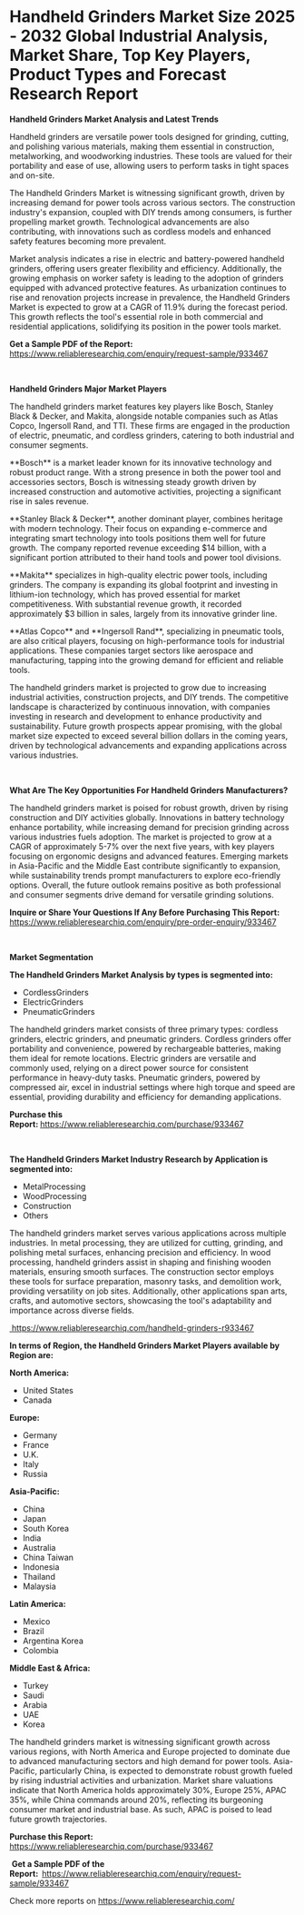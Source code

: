 <p><h1>Handheld Grinders Market Size 2025 - 2032 Global Industrial Analysis, Market Share, Top Key Players, Product Types and Forecast Research Report</h1></p><p><strong>Handheld Grinders Market Analysis and Latest Trends</strong></p>
<p><p>Handheld grinders are versatile power tools designed for grinding, cutting, and polishing various materials, making them essential in construction, metalworking, and woodworking industries. These tools are valued for their portability and ease of use, allowing users to perform tasks in tight spaces and on-site.</p><p>The Handheld Grinders Market is witnessing significant growth, driven by increasing demand for power tools across various sectors. The construction industry's expansion, coupled with DIY trends among consumers, is further propelling market growth. Technological advancements are also contributing, with innovations such as cordless models and enhanced safety features becoming more prevalent.</p><p>Market analysis indicates a rise in electric and battery-powered handheld grinders, offering users greater flexibility and efficiency. Additionally, the growing emphasis on worker safety is leading to the adoption of grinders equipped with advanced protective features. As urbanization continues to rise and renovation projects increase in prevalence, the Handheld Grinders Market is expected to grow at a CAGR of 11.9% during the forecast period. This growth reflects the tool's essential role in both commercial and residential applications, solidifying its position in the power tools market.</p></p>
<p><strong>Get a Sample PDF of the Report:&nbsp;</strong> <a href="https://www.reliableresearchiq.com/enquiry/request-sample/933467?utm_campaign=3136&utm_medium=2&utm_source=Github&utm_content=ia&utm_term=11042025&utm_id=handheld-grinders">https://www.reliableresearchiq.com/enquiry/request-sample/933467</a></p>
<p>&nbsp;</p>
<p><strong>Handheld Grinders Major Market Players</strong></p>
<p><p>The handheld grinders market features key players like Bosch, Stanley Black & Decker, and Makita, alongside notable companies such as Atlas Copco, Ingersoll Rand, and TTI. These firms are engaged in the production of electric, pneumatic, and cordless grinders, catering to both industrial and consumer segments.</p><p>**Bosch** is a market leader known for its innovative technology and robust product range. With a strong presence in both the power tool and accessories sectors, Bosch is witnessing steady growth driven by increased construction and automotive activities, projecting a significant rise in sales revenue.</p><p>**Stanley Black & Decker**, another dominant player, combines heritage with modern technology. Their focus on expanding e-commerce and integrating smart technology into tools positions them well for future growth. The company reported revenue exceeding $14 billion, with a significant portion attributed to their hand tools and power tool divisions.</p><p>**Makita** specializes in high-quality electric power tools, including grinders. The company is expanding its global footprint and investing in lithium-ion technology, which has proved essential for market competitiveness. With substantial revenue growth, it recorded approximately $3 billion in sales, largely from its innovative grinder line.</p><p>**Atlas Copco** and **Ingersoll Rand**, specializing in pneumatic tools, are also critical players, focusing on high-performance tools for industrial applications. These companies target sectors like aerospace and manufacturing, tapping into the growing demand for efficient and reliable tools.</p><p>The handheld grinders market is projected to grow due to increasing industrial activities, construction projects, and DIY trends. The competitive landscape is characterized by continuous innovation, with companies investing in research and development to enhance productivity and sustainability. Future growth prospects appear promising, with the global market size expected to exceed several billion dollars in the coming years, driven by technological advancements and expanding applications across various industries.</p></p>
<p>&nbsp;</p>
<p><strong>What Are The Key Opportunities For Handheld Grinders Manufacturers?</strong></p>
<p><p>The handheld grinders market is poised for robust growth, driven by rising construction and DIY activities globally. Innovations in battery technology enhance portability, while increasing demand for precision grinding across various industries fuels adoption. The market is projected to grow at a CAGR of approximately 5-7% over the next five years, with key players focusing on ergonomic designs and advanced features. Emerging markets in Asia-Pacific and the Middle East contribute significantly to expansion, while sustainability trends prompt manufacturers to explore eco-friendly options. Overall, the future outlook remains positive as both professional and consumer segments drive demand for versatile grinding solutions.</p></p>
<p><strong>Inquire or Share Your Questions If Any Before Purchasing This Report:</strong> <a href="https://www.reliableresearchiq.com/enquiry/pre-order-enquiry/933467?utm_campaign=3136&utm_medium=2&utm_source=Github&utm_content=ia&utm_term=11042025&utm_id=handheld-grinders">https://www.reliableresearchiq.com/enquiry/pre-order-enquiry/933467</a></p>
<p>&nbsp;</p>
<p><strong>Market Segmentation</strong></p>
<p><strong>The Handheld Grinders Market Analysis by types is segmented into:</strong></p>
<p><ul><li>CordlessGrinders</li><li>ElectricGrinders</li><li>PneumaticGrinders</li></ul></p>
<p><p>The handheld grinders market consists of three primary types: cordless grinders, electric grinders, and pneumatic grinders. Cordless grinders offer portability and convenience, powered by rechargeable batteries, making them ideal for remote locations. Electric grinders are versatile and commonly used, relying on a direct power source for consistent performance in heavy-duty tasks. Pneumatic grinders, powered by compressed air, excel in industrial settings where high torque and speed are essential, providing durability and efficiency for demanding applications.</p></p>
<p><strong>Purchase this Report:&nbsp;</strong><a href="https://www.reliableresearchiq.com/purchase/933467?utm_campaign=3136&utm_medium=2&utm_source=Github&utm_content=ia&utm_term=11042025&utm_id=handheld-grinders">https://www.reliableresearchiq.com/purchase/933467</a></p>
<p>&nbsp;</p>
<p><strong>The Handheld Grinders Market Industry Research by Application is segmented into:</strong></p>
<p><ul><li>MetalProcessing</li><li>WoodProcessing</li><li>Construction</li><li>Others</li></ul></p>
<p><p>The handheld grinders market serves various applications across multiple industries. In metal processing, they are utilized for cutting, grinding, and polishing metal surfaces, enhancing precision and efficiency. In wood processing, handheld grinders assist in shaping and finishing wooden materials, ensuring smooth surfaces. The construction sector employs these tools for surface preparation, masonry tasks, and demolition work, providing versatility on job sites. Additionally, other applications span arts, crafts, and automotive sectors, showcasing the tool's adaptability and importance across diverse fields.</p></p>
<p><a href="https://www.reliableresearchiq.com/handheld-grinders-r933467?utm_campaign=3136&utm_medium=2&utm_source=Github&utm_content=ia&utm_term=11042025&utm_id=handheld-grinders">&nbsp;https://www.reliableresearchiq.com/handheld-grinders-r933467</a></p>
<p><strong>In terms of Region, the Handheld Grinders Market Players available by Region are:</strong></p>
<p>
    <p> <strong> North America: </strong>
        <ul>
            <li>United States</li>
            <li>Canada</li>
        </ul>
        </p> 
    <p> <strong> Europe: </strong>
        <ul>
            <li>Germany</li>
            <li>France</li>
            <li>U.K.</li>
            <li>Italy</li>
            <li>Russia</li>
        </ul>
        </p> 
    <p> <strong> Asia-Pacific: </strong>
        <ul>
            <li>China</li>
            <li>Japan</li>
            <li>South Korea</li>
            <li>India</li>
            <li>Australia</li>
            <li>China Taiwan</li>
            <li>Indonesia</li>
            <li>Thailand</li>
            <li>Malaysia</li>
        </ul>
        </p> 
    <p> <strong> Latin America: </strong>
        <ul>
            <li>Mexico</li>
            <li>Brazil</li>
            <li>Argentina Korea</li>
            <li>Colombia</li>
        </ul>
        </p> 
    <p> <strong> Middle East & Africa: </strong>
        <ul>
            <li>Turkey</li>
            <li>Saudi</li>
            <li>Arabia</li>
            <li>UAE</li>
            <li>Korea</li>
        </ul>
    </p>
    </p>
<p><p>The handheld grinders market is witnessing significant growth across various regions, with North America and Europe projected to dominate due to advanced manufacturing sectors and high demand for power tools. Asia-Pacific, particularly China, is expected to demonstrate robust growth fueled by rising industrial activities and urbanization. Market share valuations indicate that North America holds approximately 30%, Europe 25%, APAC 35%, while China commands around 20%, reflecting its burgeoning consumer market and industrial base. As such, APAC is poised to lead future growth trajectories.</p></p>
<p><strong>Purchase this Report: </strong><a href="https://www.reliableresearchiq.com/purchase/933467?utm_campaign=3136&utm_medium=2&utm_source=Github&utm_content=ia&utm_term=11042025&utm_id=handheld-grinders">https://www.reliableresearchiq.com/purchase/933467</a></p>
<p>&nbsp;<strong>Get a Sample PDF of the Report:&nbsp;&nbsp;</strong><a href="https://www.reliableresearchiq.com/enquiry/request-sample/933467?utm_campaign=3136&utm_medium=2&utm_source=Github&utm_content=ia&utm_term=11042025&utm_id=handheld-grinders">https://www.reliableresearchiq.com/enquiry/request-sample/933467</a></p>
<p><strong></strong></p>
<p>Check more reports on <a href="https://www.reliableresearchiq.com/?utm_campaign=3136&utm_medium=2&utm_source=Github&utm_content=ia&utm_term=11042025&utm_id=handheld-grinders">https://www.reliableresearchiq.com/</a></p>